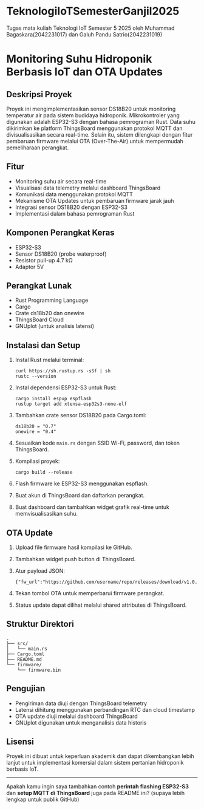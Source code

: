 # TeknologiIoTSemesterGanjil2025
Tugas mata kuliah Teknologi IoT Semester 5 2025 oleh Muhammad Bagaskara(2042231017) dan Galuh Pandu Satrio(2042231019)

# Monitoring Suhu Hidroponik Berbasis IoT dan OTA Updates

## Deskripsi Proyek

Proyek ini mengimplementasikan sensor DS18B20 untuk monitoring temperatur air pada sistem budidaya hidroponik. Mikrokontroler yang digunakan adalah ESP32-S3 dengan bahasa pemrograman Rust. Data suhu dikirimkan ke platform ThingsBoard menggunakan protokol MQTT dan divisualisasikan secara real-time. Selain itu, sistem dilengkapi dengan fitur pembaruan firmware melalui OTA (Over-The-Air) untuk mempermudah pemeliharaan perangkat.

## Fitur

* Monitoring suhu air secara real-time
* Visualisasi data telemetry melalui dashboard ThingsBoard
* Komunikasi data menggunakan protokol MQTT
* Mekanisme OTA Updates untuk pembaruan firmware jarak jauh
* Integrasi sensor DS18B20 dengan ESP32-S3
* Implementasi dalam bahasa pemrograman Rust

## Komponen Perangkat Keras

* ESP32-S3
* Sensor DS18B20 (probe waterproof)
* Resistor pull-up 4.7 kΩ
* Adaptor 5V

## Perangkat Lunak

* Rust Programming Language
* Cargo
* Crate ds18b20 dan onewire
* ThingsBoard Cloud
* GNUplot (untuk analisis latensi)

## Instalasi dan Setup

1. Instal Rust melalui terminal:

   ```
   curl https://sh.rustup.rs -sSf | sh
   rustc --version
   ```
2. Instal dependensi ESP32-S3 untuk Rust:

   ```
   cargo install espup espflash
   rustup target add xtensa-esp32s3-none-elf
   ```
3. Tambahkan crate sensor DS18B20 pada Cargo.toml:

   ```
   ds18b20 = "0.7"
   onewire = "0.4"
   ```
4. Sesuaikan kode `main.rs` dengan SSID Wi-Fi, password, dan token ThingsBoard.
5. Kompilasi proyek:

   ```
   cargo build --release
   ```
6. Flash firmware ke ESP32-S3 menggunakan espflash.
7. Buat akun di ThingsBoard dan daftarkan perangkat.
8. Buat dashboard dan tambahkan widget grafik real-time untuk memvisualisasikan suhu.

## OTA Update

1. Upload file firmware hasil kompilasi ke GitHub.
2. Tambahkan widget push button di ThingsBoard.
3. Atur payload JSON:

   ```
   {"fw_url":"https://github.com/username/repo/releases/download/v1.0.0/firmware.bin"}
   ```
4. Tekan tombol OTA untuk memperbarui firmware perangkat.
5. Status update dapat dilihat melalui shared attributes di ThingsBoard.

## Struktur Direktori

```
.
├── src/
│   └── main.rs
├── Cargo.toml
├── README.md
└── firmware/
    └── firmware.bin
```

## Pengujian

* Pengiriman data diuji dengan ThingsBoard telemetry
* Latensi dihitung menggunakan perbandingan RTC dan cloud timestamp
* OTA update diuji melalui dashboard ThingsBoard
* GNUplot digunakan untuk menganalisis data historis

## Lisensi

Proyek ini dibuat untuk keperluan akademik dan dapat dikembangkan lebih lanjut untuk implementasi komersial dalam sistem pertanian hidroponik berbasis IoT.

---

Apakah kamu ingin saya tambahkan contoh **perintah flashing ESP32-S3** dan **setup MQTT di ThingsBoard** juga pada README ini? (supaya lebih lengkap untuk publik GitHub)
